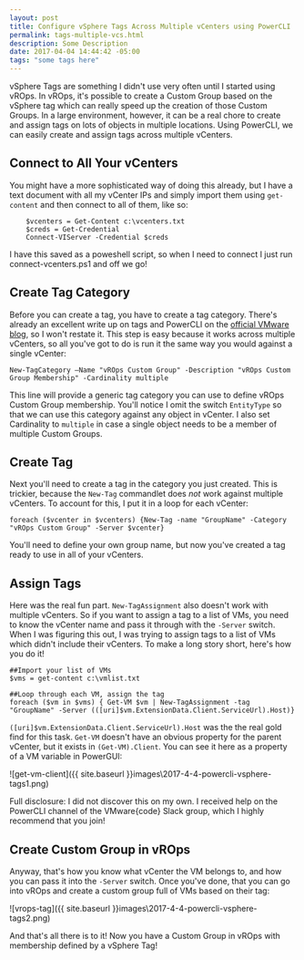 ```yaml
---
layout: post
title: Configure vSphere Tags Across Multiple vCenters using PowerCLI
permalink: tags-multiple-vcs.html
description: Some Description
date: 2017-04-04 14:44:42 -05:00
tags: "some tags here"
---
```


vSphere Tags are something I didn't use very often until I started using vROps.  In vROps, it's possible to create a Custom Group based on the vSphere tag which can really speed up the creation of those Custom Groups.  In a large environment, however, it can be a real chore to create and assign tags on lots of objects in multiple locations.  Using PowerCLI, we can easily create and assign tags across multiple vCenters.

## Connect to All Your vCenters
You might have a more sophisticated way of doing this already, but I have a text document with all my vCenter IPs and simply import them using `get-content` and then connect to all of them, like so:

```
    $vcenters = Get-Content c:\vcenters.txt
    $creds = Get-Credential
    Connect-VIServer -Credential $creds
```

I have this saved as a poweshell script, so when I need to connect I just run connect-vcenters.ps1 and off we go!

## Create Tag Category
Before you can create a tag, you have to create a tag category.  There's already an excellent write up on tags and PowerCLI on the [official VMware blog,](https://blogs.vmware.com/PowerCLI/2014/03/using-vsphere-tags-powercli.html) so I won't restate it.  This step is easy because it works across multiple vCenters, so all you've got to do is run it the same way you would against a single vCenter:

    New-TagCategory –Name "vROps Custom Group" -Description "vROps Custom Group Membership" -Cardinality multiple 

This line will provide a generic tag category you can use to define vROps Custom Group membership.  You'll notice I omit the switch `EntityType` so that we can use this category against any object in vCenter.  I also set Cardinality to `multiple` in case a single object needs to be a member of multiple Custom Groups.  

## Create Tag
Next you'll need to create a tag in the category you just created.  This is trickier, because the `New-Tag` commandlet does *not* work against multiple vCenters.  To account for this, I put it in a loop for each vCenter:

    foreach ($vcenter in $vcenters) {New-Tag -name "GroupName" -Category "vROps Custom Group" -Server $vcenter}
    
You'll need to define your own group name, but now you've created a tag ready to use in all of your vCenters.

## Assign Tags
Here was the real fun part.  `New-TagAssignment` also doesn't work with multiple vCenters.  So if you want to assign a tag to a list of VMs, you need to know the vCenter name and pass it through with the `-Server` switch.  When I was figuring this out, I was trying to assign tags to a list of VMs which didn't include their vCenters.  To make a long story short, here's how you do it!

    ##Import your list of VMs
    $vms = get-content c:\vmlist.txt
    
    ##Loop through each VM, assign the tag
    foreach ($vm in $vms) { Get-VM $vm | New-TagAssignment -tag "GroupName" -Server (([uri]$vm.ExtensionData.Client.ServiceUrl).Host)}
    
`([uri]$vm.ExtensionData.Client.ServiceUrl).Host` was the the real gold find for this task. `Get-VM` doesn't have an obvious property for the parent vCenter, but it exists in `(Get-VM).Client`.  You can see it here as a property of a VM variable in PowerGUI:

![get-vm-client]({{ site.baseurl }}images\2017-4-4-powercli-vsphere-tags1.png)


Full disclosure: I did not discover this on my own.  I received help on the PowerCLI channel of the VMware{code} Slack group, which I highly recommend that you join!

## Create Custom Group in vROps
Anyway, that's how you know what vCenter the VM belongs to, and how you can pass it into the `-Server` switch.  Once you've done, that you can go into vROps and create a custom group full of VMs based on their tag:

![vrops-tag]({{ site.baseurl }}images\2017-4-4-powercli-vsphere-tags2.png)

And that's all there is to it!  Now you have a Custom Group in vROps with membership defined by a vSphere Tag!